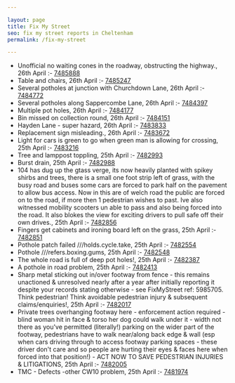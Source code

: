 ```yaml
---

layout: page
title: Fix My Street
seo: fix my street reports in Cheltenham
permalink: /fix-my-street

---
```


<!-- fix_marker starts -->

- Unofficial no waiting cones in the roadway, obstructing the highway., 26th April :- [7485888](https://www.fixmystreet.com/report/7485888)
- Table and chairs, 26th April :- [7485247](https://www.fixmystreet.com/report/7485247)
- Several potholes at junction with Churchdown Lane, 26th April :- [7484772](https://www.fixmystreet.com/report/7484772)
- Several potholes along Sappercombe Lane, 26th April :- [7484397](https://www.fixmystreet.com/report/7484397)
- Multiple pot holes, 26th April :- [7484177](https://www.fixmystreet.com/report/7484177)
- Bin missed on collection round, 26th April :- [7484151](https://www.fixmystreet.com/report/7484151)
- Hayden Lane - super hazard, 26th April :- [7483833](https://www.fixmystreet.com/report/7483833)
- Replacement sign misleading., 26th April :- [7483672](https://www.fixmystreet.com/report/7483672)
- Light for cars is green to go when green man is allowing for crossing, 25th April :- [7483216](https://www.fixmystreet.com/report/7483216)
- Tree and lamppost toppling, 25th April :- [7482993](https://www.fixmystreet.com/report/7482993)
- Burst drain, 25th April :- [7482988](https://www.fixmystreet.com/report/7482988)
- 104 has dug up the gtass verge, its now heavily planted with spikey shirbs and trees, there is a small one foot strip left of grass, with the busy road and buses some cars are forced to park half on the pavement to allow bus access. Now in this are of welch road the public are forced on to the road, if more then 1 pedestrian wishes to past. Ive also witnessed mobility scooters un able to pass and also being forced into the road. It also blokes the view for exciting drivers to pull safe off their own drives., 25th April :- [7482856](https://www.fixmystreet.com/report/7482856)
- Fingers get cabinets and ironing board left on the grass, 25th April :- [7482851](https://www.fixmystreet.com/report/7482851)
- Pothole patch failed ///holds.cycle.take, 25th April :- [7482554](https://www.fixmystreet.com/report/7482554)
- Pothole ///refers.boxing.gums, 25th April :- [7482548](https://www.fixmystreet.com/report/7482548)
- The whole road is full of deep pot holes!, 25th April :- [7482387](https://www.fixmystreet.com/report/7482387)
- A pothole in road problem, 25th April :- [7482413](https://www.fixmystreet.com/report/7482413)
- Sharp metal sticking out in/over footway from fence - this remains unactioned & unresolved nearly after a year after initially reporting it despite your records stating otherwise - see FixMyStreet ref: 5985705. Think pedestrian! Think avoidable pedestrian injury & subsequent claims/enquiries!, 25th April :- [7482017](https://www.fixmystreet.com/report/7482017)
- Private trees overhanging footway here - enforcement action required - blind woman hit in face & torso her dog could walk under it - width not there as you've permitted (literally!) parking on the wider part of the footway, pedestrians have to walk near/along back edge & wall (esp when cars driving through to access footway parking spaces - these driver don't care and so people are hurting their eyes & faces here when forced into that position!) - ACT NOW TO SAVE PEDESTRIAN INJURIES & LITIGATIONS, 25th April :- [7482005](https://www.fixmystreet.com/report/7482005)
- TMC - Defects -other CW10 problem, 25th April :- [7481974](https://www.fixmystreet.com/report/7481974)

<!-- fix_marker ends -->